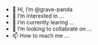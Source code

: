 - 👋 Hi, I’m @grave-panda
- 👀 I’m interested in ...
- 🌱 I’m currently learing ...
- 💞️ I’m looking to collabrate on ...
- 📫 How to reach me ...

<!---
grave-panda/grave-panda is a ✨ special ✨ repository because its `README.md` (this file) appears on your GitHub profile.
You can clik the Preview link to take a look at your changes.
--->

